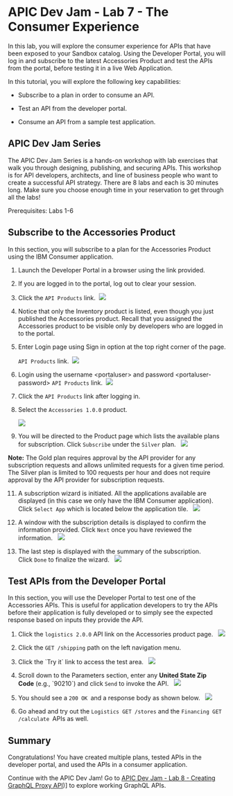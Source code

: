 # APIC Dev Jam - Lab 7 - The Consumer Experience #

In this lab, you will explore the consumer experience for APIs that have
been exposed to your Sandbox catalog. Using the Developer Portal, you
will log in and subscribe to the latest Accessories Product and test the
APIs from the portal, before testing it in a live Web Application.

In this tutorial, you will explore the following key capabilities:

-   Subscribe to a plan in order to consume an API.

-   Test an API from the developer portal.

-   Consume an API from a sample test application.

 ## APIC Dev Jam Series

The APIC Dev Jam Series is a hands-on workshop with lab exercises that
walk you through designing, publishing, and securing APIs. This workshop
is for API developers, architects, and line of business people who want
to create a successful API strategy. There are 8 labs and each is 30
minutes long. Make sure you choose enough time in your reservation to
get through all the labs! 


Prerequisites: Labs 1-6

## Subscribe to the Accessories Product

In this section, you will subscribe to a plan for the
Accessories Product using the IBM Consumer application.

1.  Launch the Developer Portal in a browser using the link provided.

2.  If you are logged in to the portal, log out to clear your session.

3.  Click the `API
    Products` link.  ![](images/Step1_1.png)

4.  Notice that only the Inventory product is listed, even though you
    just published the Accessories product. Recall that you assigned the
    Accessories product to be visible only by developers who are logged
    in to the portal.

5.  Enter Login page using Sign in option at the top right corner of the
    page.

    `API Products` link.  ![](images/Step1_2.png)

6.  Login using the username \<portaluser\> and password
    \<portaluser-password\>
    `API Products` link.  ![](images/Step1_3.png)

7.  Click the `API Products` link
    after logging in.

8.  Select the `Accessories 1.0.0` product. 

    ![](images/Step1_8.png)

9.  You will be directed to the Product page which lists the available
    plans for subscription.
    Click `Subscribe` under
    the `Silver` plan.  
    ![](images/Step1_9.png)

**Note:** The Gold plan requires approval by the API provider for
    any subscription requests and allows unlimited requests for a given
    time period. The Silver plan is limited to 100 requests per hour and
    does not require approval by the API provider for subscription
    requests.

11. A subscription wizard is initiated. All the applications available
    are displayed (in this case we only have the IBM Consumer
    application). Click `Select
    App` which
    is located below the application
    tile.  
    ![](images/Step1_11.png)

12. A window with the subscription details is displayed to confirm the
    information provided.
    Click `Next` once
    you have reviewed the
    information.  
    ![](images/Step1_12.png)

13. The last step is displayed with the summary of the subscription.
    Click `Done` to
    finalize the
    wizard.  
    ![](images/Step1_13.png)

## Test APIs from the Developer Portal

In this section, you will use the Developer Portal to test one of the
Accessories APIs. This is useful for application developers to try the
APIs before their application is fully developed or to simply see the
expected response based on inputs they provide the API.

1.  Click the `logistics
    2.0.0` API
    link on the Accessories product
    page.  
    ![](images/Step2_1.png)

2.  Click the `GET
    /shipping` path
    on the left navigation menu. 

3.  Click the \`Try it\` link to access the test
    area.  
    ![](images/Step2_3.png)

4.  Scroll down to the Parameters section, enter any **United State Zip
    Code** (e.g., \`90210\`) and
    click `Send` to
    invoke the API.  
    ![](images/Step2_4.png)

5.  You should see a `200
    OK `and
    a response body as shown
    below.  
    ![](images/Step2_5.png)

6.  Go ahead and try out the `Logistics GET
    /stores` and
    the `Financing GET
    /calculate `APIs
    as well.

## Summary

Congratulations! You have created multiple plans, tested APIs in the
developer portal, and used the APIs in a consumer application. 

Continue with the APIC Dev Jam! Go
to [APIC Dev Jam - Lab 8 - Creating GraphQL Proxy API](../Lab8))] to
explore working GraphQL APIs.

